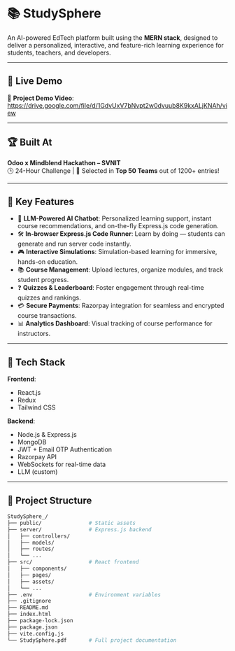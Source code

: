 # 📚 StudySphere

An AI-powered EdTech platform built using the **MERN stack**, designed to deliver a personalized, interactive, and feature-rich learning experience for students, teachers, and developers.

---

## 🚀 Live Demo

🎥 **Project Demo Video**: https://drive.google.com/file/d/1GdvUxV7bNvpt2w0dvuub8K9kxALjKNAh/view 

---

## 🏆 Built At

**Odoo x Mindblend Hackathon – SVNIT**  
🕒 24-Hour Challenge | 🧠 Selected in **Top 50 Teams** out of 1200+ entries!


---

## 🧠 Key Features

- 🤖 **LLM-Powered AI Chatbot**: Personalized learning support, instant course recommendations, and on-the-fly Express.js code generation.  
- 🛠️ **In-browser Express.js Code Runner**: Learn by doing — students can generate and run server code instantly.  
- 🎮 **Interactive Simulations**: Simulation-based learning for immersive, hands-on education.  
- 📚 **Course Management**: Upload lectures, organize modules, and track student progress.  
- ❓ **Quizzes & Leaderboard**: Foster engagement through real-time quizzes and rankings.  
- 💳 **Secure Payments**: Razorpay integration for seamless and encrypted course transactions.  
- 📊 **Analytics Dashboard**: Visual tracking of course performance for instructors.

---

## 🧱 Tech Stack

**Frontend**:  
- React.js  
- Redux  
- Tailwind CSS  

**Backend**:  
- Node.js & Express.js  
- MongoDB  
- JWT + Email OTP Authentication  
- Razorpay API  
- WebSockets for real-time data  
- LLM  (custom)

---

## 📁 Project Structure


```bash
StudySphere_/
├── public/               # Static assets
├── server/               # Express.js backend
│   ├── controllers/
│   ├── models/
│   ├── routes/
│   └── ...
├── src/                  # React frontend
│   ├── components/
│   ├── pages/
│   ├── assets/
│   └── ...
├── .env                  # Environment variables
├── .gitignore
├── README.md
├── index.html
├── package-lock.json
├── package.json
├── vite.config.js
└── StudySphere.pdf       # Full project documentation
